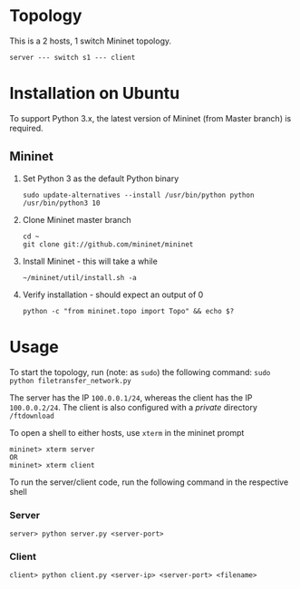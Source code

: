 # Topology
This is a 2 hosts, 1 switch Mininet topology.

    server --- switch s1 --- client

# Installation on Ubuntu
To support Python 3.x, the latest version of Mininet (from Master branch) is required.

## Mininet
1. Set Python 3 as the default Python binary

    ```
    sudo update-alternatives --install /usr/bin/python python /usr/bin/python3 10
    ```

1. Clone Mininet master branch

    ```
    cd ~
    git clone git://github.com/mininet/mininet
    ```

1. Install Mininet - this will take a while

    ```
    ~/mininet/util/install.sh -a
    ```

1. Verify installation - should expect an output of 0 

    ```
    python -c "from mininet.topo import Topo" && echo $?
    ```

# Usage
To start the topology, run (note: as `sudo`) the following command:
`sudo python filetransfer_network.py`

The server has the IP `100.0.0.1/24`, whereas the client has the IP `100.0.0.2/24`. The client is also configured with a *private* directory `/ftdownload`

To open a shell to either hosts, use `xterm` in the mininet prompt
```
mininet> xterm server
OR
mininet> xterm client
```

To run the server/client code, run the following command in the respective shell
### Server
```
server> python server.py <server-port>
```

### Client
```
client> python client.py <server-ip> <server-port> <filename>
```